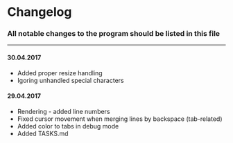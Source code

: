 # Changelog

### All notable changes to the program should be listed in this file

---

#### 30.04.2017

* Added proper resize handling
* Igoring unhandled special characters

#### 29.04.2017

* Rendering - added line numbers
* Fixed cursor movement when merging lines by backspace (tab-related)
* Added color to tabs in debug mode
* Added TASKS.md
